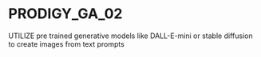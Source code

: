 # PRODIGY_GA_02
UTILIZE pre trained generative models like DALL-E-mini or stable diffusion to create images from text prompts
